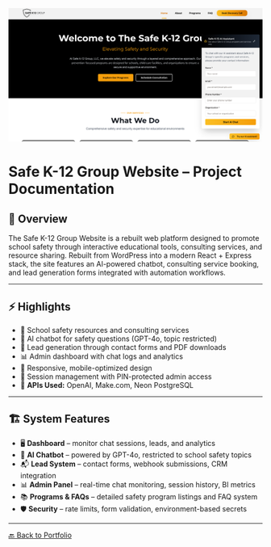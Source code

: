 <p align="center">
  <img src="../images/sakek12.png" width="800">
</p>

# Safe K-12 Group Website – Project Documentation

## 📖 Overview
The Safe K-12 Group Website is a rebuilt web platform designed to promote school safety through interactive educational tools, consulting services, and resource sharing. Rebuilt from WordPress into a modern React + Express stack, the site features an AI-powered chatbot, consulting service booking, and lead generation forms integrated with automation workflows.

---

## ⚡ Highlights
- 🏫 School safety resources and consulting services  
- 🤖 AI chatbot for safety questions (GPT-4o, topic restricted)  
- 📄 Lead generation through contact forms and PDF downloads  
- 📊 Admin dashboard with chat logs and analytics  
- 📱 Responsive, mobile-optimized design  
- 🔐 Session management with PIN-protected admin access  
- 🔑 **APIs Used:** OpenAI, Make.com, Neon PostgreSQL  

---

## 🏗 System Features
- 🖥️ **Dashboard** – monitor chat sessions, leads, and analytics  
- 🤖 **AI Chatbot** – powered by GPT-4o, restricted to school safety topics  
- 📬 **Lead System** – contact forms, webhook submissions, CRM integration  
- 📊 **Admin Panel** – real-time chat monitoring, session history, BI metrics  
- 📚 **Programs & FAQs** – detailed safety program listings and FAQ system  
- 🛡️ **Security** – rate limits, form validation, environment-based secrets  

---

[🔙 Back to Portfolio](../README.md)

